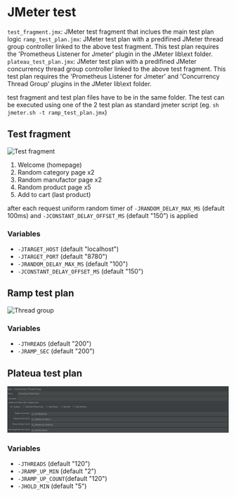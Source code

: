 # JMeter test

`test_fragment.jmx`: JMeter test fragment that inclues the main test plan logic
`ramp_test_plan.jmx`: JMeter test plan with a predifined JMeter thread group controller linked to the above test fragment. This test plan requires the 'Prometheus Listener for Jmeter' plugin in the JMeter lib\ext folder.
`plateau_test_plan.jmx`: JMeter test plan with a predifined JMeter concurrency thread group controller linked to the above test fragment. This test plan requires the 'Prometheus Listener for Jmeter' and 'Concurrency Thread Group' plugins in the JMeter lib\ext folder.

test fragment and test plan files have to be in the same folder. The test can be executed using one of the 2 test plan as standard jmeter script (eg. `sh jmeter.sh -t ramp_test_plan.jmx`)

## Test fragment

![Test fragment](/jmeter_test/img/test_fragment.png)

1. Welcome (homepage)
2. Random category page x2
3. Random manufactor page x2
4. Random product page x5
5. Add to cart (last product)

after each request uniform random timer of `-JRANDOM_DELAY_MAX_MS` (default 100ms) and `-JCONSTANT_DELAY_OFFSET_MS` (default "150") is applied 

### Variables ###

* `-JTARGET_HOST` (default "localhost")
* `-JTARGET_PORT` (default "8780")
* `-JRANDOM_DELAY_MAX_MS` (default "100")
* `-JCONSTANT_DELAY_OFFSET_MS` (default "150")

## Ramp test plan ##

![Thread group](/jmeter_test/img/ramp_thread_group.png)

### Variables ###

* `-JTHREADS` (default "200")
* `-JRAMP_SEC` (default "200")

## Plateua test plan ##

![Thread group](/konakart_as_tomcat/jmeter_test/img/plateau_thread_group.png)

### Variables ###

* `-JTHREADS`  (default "120")
* `-JRAMP_UP_MIN` (default "2")
* `-JRAMP_UP_COUNT`(default "120")
* `-JHOLD_MIN` (default "5")

